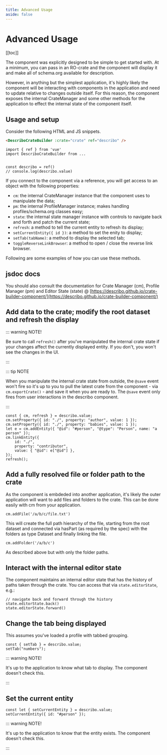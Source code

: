 ```yaml
---
title: Advanced Usage
aside: false
---
```


# Advanced Usage

[[toc]]

The component was explicitly designed to be simple to get started with. At a minimum, you can pass
in an RO-crate and the component will display it and make all of schema.org available for
description.

However, in anything but the simplest application, it's highly likely the component will be
interacting with components in the application and need to update relative to changes outside
itself. For this reason, the component exposes the internal CrateManager and some other methods for
the application to effect the internal state of the component itself.

## Usage and setup

Consider the following HTML and JS snippets.

```html
<DescriboCrateBuilder :crate="crate" ref="describo" />
```

```JS
import { ref } from 'vue'
import DescriboCrateBuilder from ...


const describo = ref()
// console.log(describo.value)
```

If you connect to the component via a reference, you will get access to an object with the following
properties:

-   `cm`: the internal CrateManager instance that the component uses to manipulate the data;
-   `pm`: the internal ProfileManager instance; makes handling profiles/schema.org classes easy;
-   `state`: the internal state manager instance with controls to navigate back and forth and patch
    the current state;
-   `refresh`: a method to tell the current entity to refresh its display;
-   `setCurrentEntity({ id })`: a method to set the enity to display;
-   `setTab(tabName)`: a method to display the selected tab;
-   `toggleReverseLinkBrowser`: a method to open / close the reverse link browser.

Following are some examples of how you can use these methods.

## jsdoc docs

You should also consult the documentation for Crate Manager (cm), Profile Manager (pm) and Editor
State (state) @
[https://describo.github.io/crate-builder-component/](https://describo.github.io/crate-builder-component/)

## Add data to the crate; modify the root dataset and refresh the display

::: warning NOTE!

Be sure to call `refresh()` after you've manipulated the internal crate state if your changes affect
the currently displayed entity. If you don't, you won't see the changes in the UI.

:::

::: tip NOTE

When you manipulate the internal crate state from outside, the `@save` event won't fire so it's up
to you to pull the latest crate from the component - via `cm.exportCrate()` - and save it when you
are ready to. The `@save` event only fires from user interactions in the describo component.

:::

```JS
const { cm, refresh } = describo.value;
cm.setProperty({ id: "./", property: "author", value: 1 });
cm.setProperty({ id: "./", property: "babies", value: 1 });
let e = cm.addEntity({ "@id": "#person", "@type": "Person", name: "a person" });
cm.linkEntity({
    id: "./",
    property: "contributor",
    value: { "@id": e["@id"] },
});
refresh();
```

## Add a fully resolved file or folder path to the crate

As the component is embdeded into another application, it's likely the outer application will want
to add files and folders to the crate. This can be done easily with cm from your application.

```JS
cm.addFile('/a/b/c/file.txt')
```

This will create the full path hierarchy of the file, starting from the root dataset and connected
via hasPart (as required by the spec) with the folders as type Dataset and finally linking the file.

```JS
cm.addFolder('/a/b/c')
```

As described above but with only the folder paths.

## Interact with the internal editor state

The component maintains an internal editor state that has the history of paths taken through the
crate. You can access that via `state.editorState`, e.g.:

```JS
// navigate back and forward through the history
state.editorState.back()
state.editorState.forward()
```

## Change the tab being displayed

This assumes you've loaded a profile with tabbed grouping.

```JS
const { setTab } = describo.value;
setTab("numbers");
```

::: warning NOTE!

It's up to the application to know what tab to display. The component doesn't check this.

:::

## Set the current entity

```JS
const let { setCurrentEntity } = describo.value;
setCurrentEntity({ id: "#person" });
```

::: warning NOTE!

It's up to the application to know that the entity exists. The component doesn't check this.

:::
